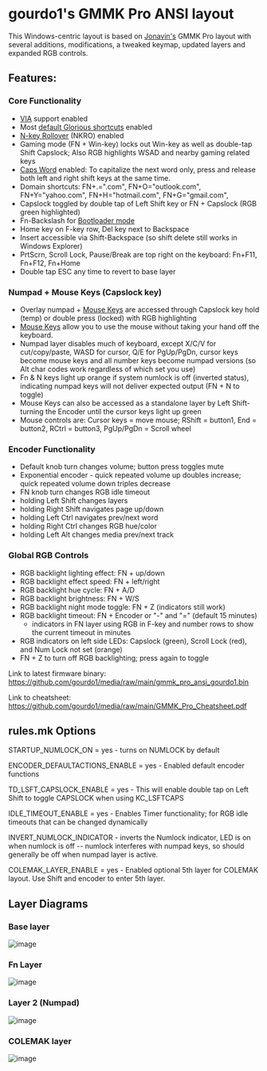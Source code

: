 # gourdo1's GMMK Pro ANSI layout

This Windows-centric layout is based on [Jonavin's](https://github.com/qmk/qmk_firmware/tree/master/keyboards/gmmk/pro/ansi/keymaps/jonavin) GMMK Pro layout with several additions, modifications, a tweaked keymap, updated layers and expanded RGB controls.

## Features:

### Core Functionality

* [VIA](https://www.caniusevia.com/) support enabled
* Most [default Glorious shortcuts](https://cdn.shopify.com/s/files/1/0549/2681/files/GMMK_Pro_User_Guide.pdf) enabled
* [N-key Rollover](https://en.wikipedia.org/wiki/Rollover_(keyboard)#n-key_rollover) (NKRO) enabled
* Gaming mode (FN + Win-key) locks out Win-key as well as double-tap Shift Capslock; Also RGB highlights WSAD and nearby gaming related keys
* [Caps Word](https://getreuer.info/posts/keyboards/caps-word/index.html) enabled: To capitalize the next word only, press and release both left and right shift keys at the same time.
* Domain shortcuts: FN+.=".com", FN+O="outlook.com", FN+Y="yahoo.com", FN+H="hotmail.com", FN+G="gmail.com",
* Capslock toggled by double tap of Left Shift key or FN + Capslock (RGB green highlighted)
* Fn-Backslash for [Bootloader mode](https://github.com/qmk/qmk_firmware/blob/master/docs/newbs_flashing.md)
* Home key on F-key row, Del key next to Backspace
* Insert accessible via Shift-Backspace (so shift delete still works in Windows Explorer)
* PrtScrn, Scroll Lock, Pause/Break are top right on the keyboard: Fn+F11, Fn+F12, Fn+Home
* Double tap ESC any time to revert to base layer

### Numpad + Mouse Keys (Capslock key)

* Overlay numpad + [Mouse Keys](https://github.com/qmk/qmk_firmware/blob/master/docs/feature_mouse_keys.md) are accessed through Capslock key hold (temp) or double press (locked) with RGB highlighting
* [Mouse Keys](https://github.com/qmk/qmk_firmware/blob/master/docs/feature_mouse_keys.md) allow you to use the mouse without taking your hand off the keyboard.
* Numpad layer disables much of keyboard, except X/C/V for cut/copy/paste, WASD for cursor, Q/E for PgUp/PgDn, cursor keys become mouse keys and all number keys become numpad versions (so Alt char codes work regardless of which set you use)
* Fn & N keys light up orange if system numlock is off (inverted status), indicating numpad keys will not deliver expected output (FN + N to toggle)
* Mouse Keys can also be accessed as a standalone layer by Left Shift-turning the Encoder until the cursor keys light up green
* Mouse controls are: Cursor keys = move mouse; RShift = button1, End = button2, RCtrl = button3, PgUp/PgDn = Scroll wheel

### Encoder Functionality

* Default knob turn changes volume; button press toggles mute
* Exponential encoder - quick repeated volume up doubles increase; quick repeated volume down triples decrease
* FN knob turn changes RGB idle timeout
* holding Left Shift changes layers
* holding Right Shift navigates page up/down
* holding Left Ctrl navigates prev/next word
* holding Right Ctrl changes RGB hue/color
* holding Left Alt changes media prev/next track

### Global RGB Controls

* RGB backlight lighting effect: FN + up/down
* RGB backlight effect speed: FN + left/right
* RGB backlight hue cycle: FN + A/D
* RGB backlight brightness: FN + W/S
* RGB backlight night mode toggle: FN + Z (indicators still work)
* RGB backlight timeout: FN + Encoder or "-" and "=" (default 15 minutes)
    * indicators in FN layer using RGB in F-key and number rows to show the current timeout in minutes
* RGB indicators on left side LEDs: Capslock (green), Scroll Lock (red), and Num Lock not set (orange) 
* FN + Z to turn off RGB backlighting; press again to toggle

Link to latest firmware binary: https://github.com/gourdo1/media/raw/main/gmmk_pro_ansi_gourdo1.bin

Link to cheatsheet: https://github.com/gourdo1/media/raw/main/GMMK_Pro_Cheatsheet.pdf


## rules.mk Options

STARTUP_NUMLOCK_ON = yes     		 - turns on NUMLOCK by default

ENCODER_DEFAULTACTIONS_ENABLE = yes  - Enabled default encoder functions

TD_LSFT_CAPSLOCK_ENABLE = yes    	 - This will enable double tap on Left Shift to toggle CAPSLOCK when using KC_LSFTCAPS

IDLE_TIMEOUT_ENABLE = yes   		 - Enables Timer functionality; for RGB idle timeouts that can be changed dynamically

INVERT_NUMLOCK_INDICATOR   			 - inverts the Numlock indicator, LED is on when numlock is off -- numlock interferes with numpad keys, so should generally be off when numpad layer is active.

COLEMAK_LAYER_ENABLE = yes   		 - Enabled optional 5th layer for COLEMAK layout. Use Shift and encoder to enter 5th layer.


## Layer Diagrams
### Base layer
![image](https://raw.githubusercontent.com/gourdo1/media/main/base.png)

### Fn Layer
![image](https://raw.githubusercontent.com/gourdo1/media/main/fn1.png)

### Layer 2 (Numpad)
![image](https://raw.githubusercontent.com/gourdo1/media/main/numpad.png)

### COLEMAK layer
![image](https://user-images.githubusercontent.com/71780717/131235050-980d2f54-2d23-4ae8-a83f-9fcdbe60d6cb.png)
